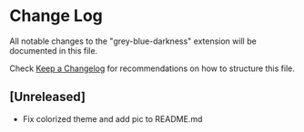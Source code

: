 # Change Log

All notable changes to the "grey-blue-darkness" extension will be documented in this file.

Check [Keep a Changelog](http://keepachangelog.com/) for recommendations on how to structure this file.

## [Unreleased]

- Fix colorized theme and add pic to README.md
